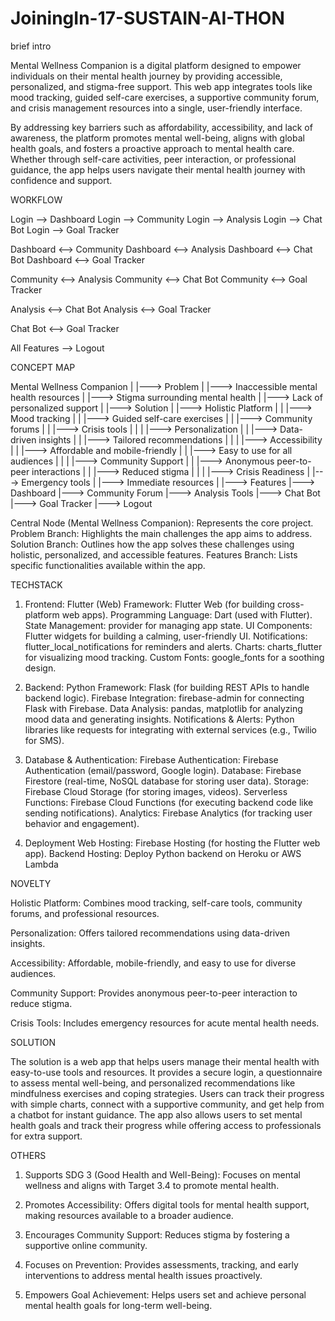 # JoiningIn-17-SUSTAIN-AI-THON
brief intro

Mental Wellness Companion is a digital platform designed to empower individuals on their mental health journey by providing accessible, personalized, and stigma-free support. This web app integrates tools like mood tracking, guided self-care exercises, a supportive community forum, and crisis management resources into a single, user-friendly interface.

By addressing key barriers such as affordability, accessibility, and lack of awareness, the platform promotes mental well-being, aligns with global health goals, and fosters a proactive approach to mental health care. Whether through self-care activities, peer interaction, or professional guidance, the app helps users navigate their mental health journey with confidence and support.



WORKFLOW


Login --> Dashboard
Login --> Community
Login --> Analysis
Login --> Chat Bot
Login --> Goal Tracker

Dashboard <--> Community
Dashboard <--> Analysis
Dashboard <--> Chat Bot
Dashboard <--> Goal Tracker

Community <--> Analysis
Community <--> Chat Bot
Community <--> Goal Tracker

Analysis <--> Chat Bot
Analysis <--> Goal Tracker

Chat Bot <--> Goal Tracker

All Features --> Logout





CONCEPT MAP



Mental Wellness Companion
    |
    |---> Problem
    |       |---> Inaccessible mental health resources
    |       |---> Stigma surrounding mental health
    |       |---> Lack of personalized support
    |
    |---> Solution
    |       |---> Holistic Platform
    |       |       |---> Mood tracking
    |       |       |---> Guided self-care exercises
    |       |       |---> Community forums
    |       |       |---> Crisis tools
    |       |
    |       |---> Personalization
    |       |       |---> Data-driven insights
    |       |       |---> Tailored recommendations
    |       |
    |       |---> Accessibility
    |       |       |---> Affordable and mobile-friendly
    |       |       |---> Easy to use for all audiences
    |       |
    |       |---> Community Support
    |       |       |---> Anonymous peer-to-peer interactions
    |       |       |---> Reduced stigma
    |       |
    |       |---> Crisis Readiness
    |               |---> Emergency tools
    |               |---> Immediate resources
    |
    |---> Features
            |---> Dashboard
            |---> Community Forum
            |---> Analysis Tools
            |---> Chat Bot
            |---> Goal Tracker
            |---> Logout


Central Node (Mental Wellness Companion): Represents the core project.
Problem Branch: Highlights the main challenges the app aims to address.
Solution Branch: Outlines how the app solves these challenges using holistic, personalized, and accessible features.
Features Branch: Lists specific functionalities available within the app.





TECHSTACK


1. Frontend: Flutter (Web)
   Framework: Flutter Web (for building cross-platform web apps).
   Programming Language: Dart (used with Flutter).
   State Management: provider for managing app state.
   UI Components: Flutter widgets for building a calming, user-friendly UI.
   Notifications: flutter_local_notifications for reminders and alerts.
   Charts: charts_flutter for visualizing mood tracking.
   Custom Fonts: google_fonts for a soothing design.


2. Backend: Python
   Framework: Flask (for building REST APIs to handle backend logic).
   Firebase Integration: firebase-admin for connecting Flask with Firebase.
   Data Analysis: pandas, matplotlib for analyzing mood data and generating insights.
   Notifications & Alerts: Python libraries like requests for integrating with external services (e.g., Twilio for SMS).


3. Database & Authentication: Firebase
   Authentication: Firebase Authentication (email/password, Google login).
   Database: Firebase Firestore (real-time, NoSQL database for storing user data).
   Storage: Firebase Cloud Storage (for storing images, videos).
   Serverless Functions: Firebase Cloud Functions (for executing backend code like sending notifications).
   Analytics: Firebase Analytics (for tracking user behavior and engagement).

4. Deployment
   Web Hosting: Firebase Hosting (for hosting the Flutter web app).
   Backend Hosting: Deploy Python backend on Heroku or AWS Lambda





NOVELTY


Holistic Platform: Combines mood tracking, self-care tools, community forums, and professional resources.

Personalization: Offers tailored recommendations using data-driven insights.

Accessibility: Affordable, mobile-friendly, and easy to use for diverse audiences.

Community Support: Provides anonymous peer-to-peer interaction to reduce stigma.

Crisis Tools: Includes emergency resources for acute mental health needs.






SOLUTION

The solution is a web app that helps users manage their mental health with easy-to-use tools and resources. It provides a secure login, a questionnaire to assess mental well-being, and personalized recommendations like mindfulness exercises and coping strategies. Users can track their progress with simple charts, connect with a supportive community, and get help from a chatbot for instant guidance. The app also allows users to set mental health goals and track their progress while offering access to professionals for extra support.


OTHERS

1. Supports SDG 3 (Good Health and Well-Being): Focuses on mental wellness and aligns with Target 3.4 to promote mental health.

2. Promotes Accessibility: Offers digital tools for mental health support, making resources available to a broader audience.

3. Encourages Community Support: Reduces stigma by fostering a supportive online community.

4. Focuses on Prevention: Provides assessments, tracking, and early interventions to address mental health issues proactively.

5. Empowers Goal Achievement: Helps users set and achieve personal mental health goals for long-term well-being.





